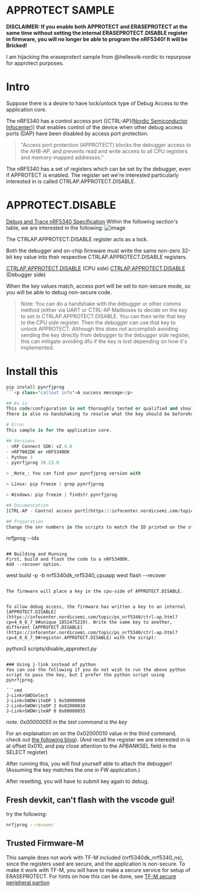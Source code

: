 # APPROTECT SAMPLE
**DISCLAIMER: If you enable both APPROTECT and ERASEPROTECT at the same time without setting the internal ERASEPROTECT.DISABLE register in firmware, you will no longer be able to program the nRF5340! It will be Bricked!**

I am hijacking the eraseprotect sample from @hellesvik-nordic to repurpose for approtect purposes.

# Intro
Suppose there is a desire to have lock/unlock type of Debug Access to the application core.

The nRF5340 has a control access port ([CTRL-AP]([Nordic Semiconductor Infocenter](https://infocenter.nordicsemi.com/index.jsp?topic=%2Fps_nrf5340%2Fctrl-ap.html&anchor=ctrlap))) that enables control of the device when other debug access ports (DAP) have been disabled by access port protection. 

> "Access port protection (APPROTECT) blocks the debugger access to the AHB-AP, and prevents read and write access to all CPU registers and memory-mapped addresses."

The nRF5340 has a set of registers which can be set by the debugger, even if APPROTECT is enabled. The register set we're interested particularly interested in is called CTRLAP.APPROTECT.DISABLE.

# APPROTECT.DISABLE
[Debug and Trace nRF5340 Specification](https://infocenter.nordicsemi.com/index.jsp?topic=%2Fps_nrf5340%2Fdebugandtrace.html)
Within the following section's table, we are interested in the following:
![image](https://github.com/droidecahedron/nrf_ctrl-ap_approtect/assets/63935881/87674249-8811-481c-b9cd-ff46f3c29eb6)


The CTRLAP.APPROTECT.DISABLE register acts as a lock. 

Both the debugger and on-chip firmware must write the same non-zero 32-bit key value into their respective CTRLAP.APPROTECT.DISABLE registers.

[CTRLAP.APPROTECT.DISABLE](https://infocenter.nordicsemi.com/topic/ps_nrf5340/ctrl-ap.html?cp=4_0_0_7_9#unique_1852475219) (CPU side)
[CTRLAP.APPROTECT.DISABLE](https://infocenter.nordicsemi.com/topic/ps_nrf5340/ctrl-ap.html?cp=4_0_0_7_9#register.APPROTECT.DISABLE) (Debugger side)

When the key values match, access port will be set to non-secure mode, so you will be able to debug non-secure code.

> Note: You can do a handshake with the debugger or other comms method (either via UART or CTRL-AP Mailboxes to decide on the key to set in CTRLAP.APPROTECT.DISABLE. You can then write that key to the CPU side register. Then the debugger can use that key to unlock APPROTECT. Although this does not accomplish avoiding sending the key directly from debugger to the debugger side register, this can mitigate avoiding dfu if the key is lost depending on how it's implemented.


# Install this
```py
pip install pynrfjprog
```<p class="callout info">A success message</p>

## As is
This code/configuration is not thoroughly tested or qualified and should be considered provided “as-is”. Please test it with your application and let me know if you find any issues.
There is also no handshaking to resolve what the key should be beforehand. The FW is just placing a static key in the appropriate register.

# Error
This sample is for the application core.

## Versions
- nRF Connect SDK: v2.4.0
- nRF7002DK or nRF5340DK
- Python 3
- pynrfjprog 10.23.0

> _Note_: You can find your pynrfjprog version with

> Linux: pip freeze | grep pynrfjprog

> Windows: pip freeze | findstr pynrfjprog

## Documentation
[CTRL-AP - Control access port](https://infocenter.nordicsemi.com/topic/ps_nrf5340/ctrl-ap.html?cp=3_0_0_7_9)

## Preparation
Change the snr numbers in the scripts to match the ID printed on the sticker on your DK, or found via:
```
nrfjprog --ids
```

## Building and Running
First, build and flash the code to a nRF5340DK.
Add --recover option. 
```
west build -p -b nrf5340dk_nrf5340_cpuapp
west flash --recover
```

The firmware will place a key in the cpu-side of APPROTECT.DISABLE.


To allow debug access, the firmware has written a key to an internal [APPROTECT.DISABLE](https://infocenter.nordicsemi.com/topic/ps_nrf5340/ctrl-ap.html?cp=4_0_0_7_9#unique_1852475219). Write the same key to another, different [APPROTECT.DISABLE](https://infocenter.nordicsemi.com/topic/ps_nrf5340/ctrl-ap.html?cp=4_0_0_7_9#register.APPROTECT.DISABLE) with the script:
```
python3 scripts/disable_approtect.py
```

### Using j-link instead of python
You can use the following if you do not wish to run the above python script to pass the key, but I prefer the python script using pynrfjprog.

```cmd
J-Link>SWDSelect
J-Link>SWDWriteDP 1 0x50000000
J-Link>SWDWriteDP 2 0x02000010
J-Link>SWDWriteAP 0 0x00000055
```
*note: 0x00000055 in the last command is the key*

For an explanation on on the 0x02000010 value in the third command, check out [the following blog](https://devzone.nordicsemi.com/nordic/nordic-blog/b/blog/posts/allowing-debugger-access-to-an-nrf5340)).
(And recall the register we are interested in is at offset 0x010, and pay close attention to the APBANKSEL field in the SELECT register)

After running this, you will find yourself able to attach the debugger! (Assuming the key matches the one in FW application.) 

After resetting, you will have to submit key again to debug.

## Fresh devkit, can't flash with the vscode gui!
try the following:
```cmd
nrfjprog --recover
```

## Trusted Firmware-M
This sample does not work with TF-M included (nrf5340dk_nrf5340_ns), since the registers used are secure, and the application is non-secure.
To make it work with TF-M, you will have to make a secure service for setup of ERASEPROTECT.
For hints on how this can be done, see [TF-M secure peripheral partion](https://developer.nordicsemi.com/nRF_Connect_SDK/doc/2.0.1/nrf/samples/tfm/tfm_secure_peripheral/README.html)
